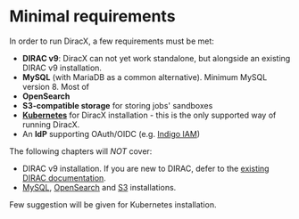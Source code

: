 # Minimal requirements

In order to run DiracX, a few requirements must be met:

- **DIRAC v9**: DiracX can not yet work standalone, but alongside an existing DIRAC v9 installation.
- **MySQL** (with MariaDB as a common alternative). Minimum MySQL version 8. Most of
- **OpenSearch**
- **S3-compatible storage** for storing jobs' sandboxes
- **[Kubernetes](https://kubernetes.io/docs/tutorials/kubernetes-basics/)** for DiracX installation - this is the only supported way of running DiracX.
- An **IdP** supporting OAuth/OIDC (e.g. [Indigo IAM](https://indigo-iam.github.io/))

The following chapters will *NOT* cover:

- DIRAC v9 installation. If you are new to DIRAC, defer to the [existing DIRAC documentation](https://dirac.diracgrid.org).
- [MySQL](https://dev.mysql.com/doc/refman/8.4/en/installing.html), [OpenSearch](https://docs.opensearch.org/latest/install-and-configure/install-opensearch/index/) and [S3](https://docs.min.io/enterprise/aistor-object-store/) installations.

Few suggestion will be given for Kubernetes installation.
